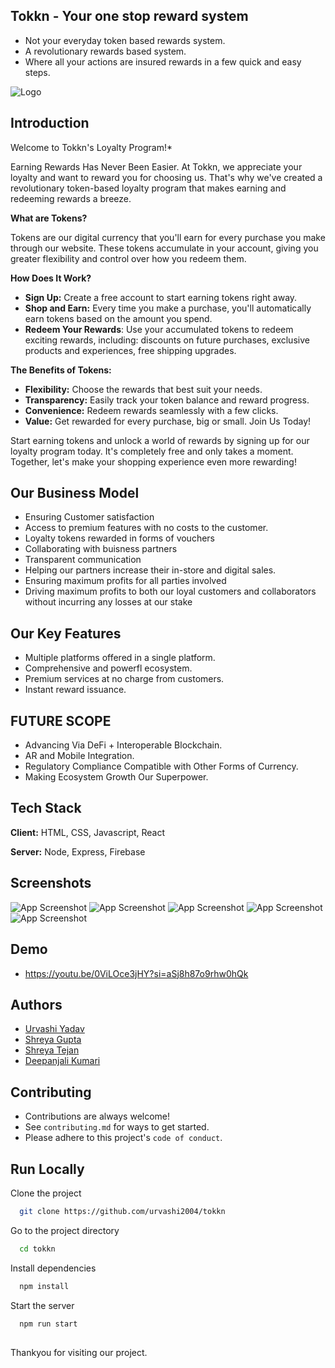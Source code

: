 ## Tokkn - Your one stop reward system
* Not your everyday token based rewards system.  
* A revolutionary rewards based system.   
* Where all your actions are insured rewards in a few quick and easy steps.

![Logo](https://github.com/urvashi2004/tokkn/blob/InnovateXProject/src/assets/Tokkn.jpg)




## Introduction

Welcome to Tokkn's Loyalty Program!*    

Earning Rewards Has Never Been Easier.
At Tokkn, we appreciate your loyalty and want to reward you for choosing us. That's why we've created a revolutionary token-based loyalty program that makes earning and redeeming rewards a breeze.

**What are Tokens?**

Tokens are our digital currency that you'll earn for every purchase you make through our website. These tokens accumulate in your account, giving you greater flexibility and control over how you redeem them.

**How Does It Work?**

* **Sign Up:** Create a free account to start earning tokens right away.
* **Shop and Earn:** Every time you make a purchase, you'll automatically earn tokens based on the amount you spend.  
* **Redeem Your Rewards**: Use your accumulated tokens to redeem exciting rewards, including: discounts on future purchases, exclusive products and experiences, free shipping upgrades.


**The Benefits of Tokens:**

* **Flexibility:** Choose the rewards that best suit your needs.
* **Transparency:** Easily track your token balance and reward progress.
* **Convenience:** Redeem rewards seamlessly with a few clicks.  
* **Value:** Get rewarded for every purchase, big or small.
Join Us Today!

Start earning tokens and unlock a world of rewards by signing up for our loyalty program today. It's completely free and only takes a moment.
Together, let's make your shopping experience even more rewarding!

## Our Business Model 
* Ensuring Customer satisfaction
* Access to premium features with no costs to the customer.
* Loyalty tokens rewarded in forms of vouchers
* Collaborating with buisness partners
* Transparent communication
* Helping our partners increase their in-store and digital sales.
* Ensuring maximum profits for all parties involved
* Driving maximum profits to both our loyal customers and collaborators without incurring any losses at our stake

## Our Key Features

* Multiple platforms offered in a single platform.  
* Comprehensive and powerfl ecosystem.  
* Premium services at no charge from customers.
* Instant reward issuance.


## FUTURE SCOPE

- Advancing Via DeFi + Interoperable Blockchain.  
- AR and Mobile Integration.  
- Regulatory Compliance Compatible with Other Forms of Currency.  
- Making Ecosystem Growth Our Superpower.


## Tech Stack

**Client:** HTML, CSS, Javascript, React

**Server:** Node, Express, Firebase


## Screenshots

![App Screenshot](https://github.com/urvashi2004/tokkn/blob/InnovateXProject/src/assets/Tokkn.jpg)
![App Screenshot](https://github.com/urvashi2004/tokkn/blob/InnovateXProject/src/assets/Tokkn.jpg)
![App Screenshot](https://github.com/urvashi2004/tokkn/blob/InnovateXProject/src/assets/Tokkn.jpg)
![App Screenshot](https://github.com/urvashi2004/tokkn/blob/InnovateXProject/src/assets/Tokkn.jpg)
![App Screenshot](https://github.com/urvashi2004/tokkn/blob/InnovateXProject/src/assets/Tokkn.jpg)


## Demo

- https://youtu.be/0ViLOce3jHY?si=aSj8h87o9rhw0hQk


## Authors

- [Urvashi Yadav](https://github.com/urvashi2004)
- [Shreya Gupta](https://github.com/Shreyaa173)
- [Shreya Tejan]()
- [Deepanjali Kumari]()


## Contributing

- Contributions are always welcome!  
- See `contributing.md` for ways to get started.  
- Please adhere to this project's `code of conduct`.


## Run Locally

Clone the project

```bash
  git clone https://github.com/urvashi2004/tokkn
```

Go to the project directory

```bash
  cd tokkn
```

Install dependencies

```bash
  npm install
```

Start the server

```bash
  npm run start
```

##
Thankyou for visiting our project. 